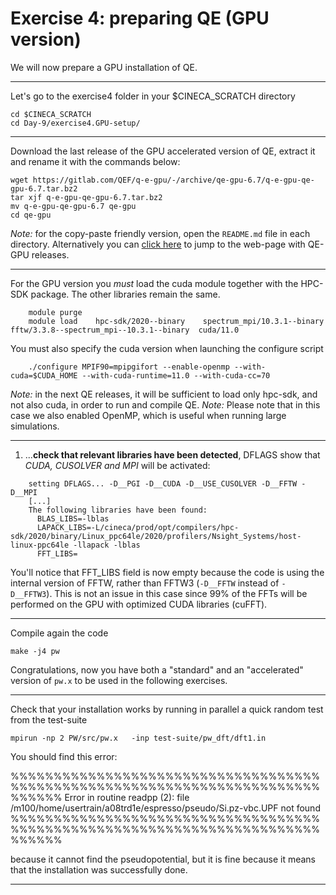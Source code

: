 # Exercise 4: preparing QE (GPU version)

We will now prepare a GPU installation of QE. 

------------------------------------------------------------------------

Let's go to the exercise4 folder in your $CINECA_SCRATCH directory

~~~~~{.bash}
cd $CINECA_SCRATCH  
cd Day-9/exercise4.GPU-setup/           
~~~~~

------------------------------------------------------------------------

Download the last release of the GPU accelerated version of QE, extract it and rename it with the commands below:

~~~~~{.bash}
wget https://gitlab.com/QEF/q-e-gpu/-/archive/qe-gpu-6.7/q-e-gpu-qe-gpu-6.7.tar.bz2
tar xjf q-e-gpu-qe-gpu-6.7.tar.bz2
mv q-e-gpu-qe-gpu-6.7 qe-gpu
cd qe-gpu
~~~~~

*Note:* for the copy-paste friendly version, open the `README.md` file in each directory. Alternatively you can [click here](https://gitlab.com/QEF/q-e-gpu/-/releases) to jump to the web-page with QE-GPU releases.

---

For the GPU version you _must_ load the cuda module together with the HPC-SDK package. The other libraries remain the same.

~~~~~{.bash}
    module purge
    module load    hpc-sdk/2020--binary    spectrum_mpi/10.3.1--binary   fftw/3.3.8--spectrum_mpi--10.3.1--binary  cuda/11.0
~~~~~

You must also specify the cuda version when launching the configure script

~~~~~{.bash}
    ./configure MPIF90=mpipgifort --enable-openmp --with-cuda=$CUDA_HOME --with-cuda-runtime=11.0 --with-cuda-cc=70 
~~~~~

*Note:* in the next QE releases, it will be sufficient to load only hpc-sdk, and not also cuda, in order to run and compile QE. 
*Note:* Please note that in this case we also enabled OpenMP, which is useful when running large simulations. 

------------------------------------------------------------------------

1. ...**check that relevant libraries have been detected**, DFLAGS show that *CUDA, CUSOLVER and MPI* will be activated:

~~~~~{.bash}
    setting DFLAGS... -D__PGI -D__CUDA -D__USE_CUSOLVER -D__FFTW -D__MPI
    [...]
    The following libraries have been found:
      BLAS_LIBS=-lblas 
      LAPACK_LIBS=-L/cineca/prod/opt/compilers/hpc-sdk/2020/binary/Linux_ppc64le/2020/profilers/Nsight_Systems/host-linux-ppc64le -llapack -lblas 
      FFT_LIBS=
~~~~~

You'll notice that FFT_LIBS field is now empty because the code is using the internal version of FFTW, rather than FFTW3 (`-D__FFTW` instead of `-D__FFTW3`).
This is not an issue in this case since 99% of the FFTs will be performed on the GPU with optimized CUDA libraries (cuFFT).

------------------------------------------------------------------------


Compile again the code

    make -j4 pw

Congratulations, now you have both a "standard" and an "accelerated" version of `pw.x` to be used in the following exercises.

------------------------------------------------------------------------

Check that your installation works by running in parallel a quick random test from the test-suite

    mpirun -np 2 PW/src/pw.x   -inp test-suite/pw_dft/dft1.in

You should find this error:

 %%%%%%%%%%%%%%%%%%%%%%%%%%%%%%%%%%%%%%%%%%%%%%%%%%%%%%%%%%%%%%%%%%%%%%%%%%%%%%
     Error in routine readpp (2):
     file /m100/home/usertrain/a08trd1e/espresso/pseudo/Si.pz-vbc.UPF not found
 %%%%%%%%%%%%%%%%%%%%%%%%%%%%%%%%%%%%%%%%%%%%%%%%%%%%%%%%%%%%%%%%%%%%%%%%%%%%%%

because it cannot find the pseudopotential, but it is fine because it means that the installation was successfully done.

------------------------------------------------------------------------

